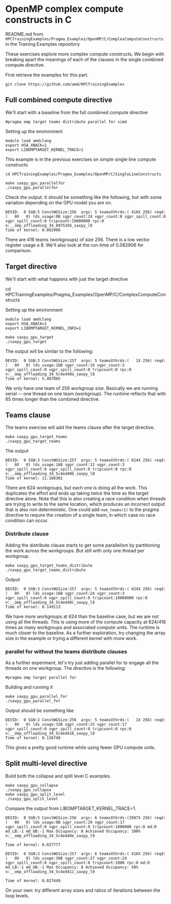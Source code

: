 # OpenMP complex compute constructs in C

README.md from `HPCTrainingExamples/Pragma_Examples/OpenMP/C/ComplexComputeConstructs` in the Training Examples repository

These exercises explore more complex compute constructs. We begin with breaking apart the meanings of each of the
clauses in the single combined compute directive.

First retrieve the examples for this part.

```
git clone https://github.com/amd/HPCTrainingExamples

```

## Full combined compute directive

We'll start with a baseline from the full combined compute directive

```
#pragma omp target teams distribute parallel for simd
```

Setting up the environment

```
module load amdclang
export HSA_XNACK=1
export LIBOMPTARGET_KERNEL_TRACE=1
```

This example is in the previous exercises on simple single line compute constructs

```
cd HPCTrainingExamples/Pragma_Examples/OpenMP/C/SingleLineConstructs
```

```
make saxpy_gpu_parallelfor
./saxpy_gpu_parallelfor
```

Check the output. It should be something like the following, but with some variation depending
on the GPU model you are on.

```
DEVID:  0 SGN:5 ConstWGSize:256  args: 5 teamsXthrds:( 416X 256) reqd:(   0X   0) lds_usage:0B sgpr_count:24 vgpr_count:8 sgpr_spill_count:0 vgpr_spill_count:0 tripcount:10000000 rpc:0 n:__omp_offloading_34_8975356_saxpy_l8
Time of kernel: 0.082906
```

There are 416 teams (workgroups) of size 256. There is a low vector register usage a 8. We'll also look at the run-time of 0.082906 for comparison.


## Target directive

We'll start with what happens with just the target directive

cd HPCTrainingExamples/Pragma_Examples/OpenMP/C/ComplexComputeConstructs

Setting up the environment

```
module load amdclang
export HSA_XNACK=1
export LIBOMPTARGET_KERNEL_INFO=1
```

```
make saxpy_gpu_target
./saxpy_gpu_target
```

The output will be similar to the following:

```
DEVID:  0 SGN:3 ConstWGSize:257  args: 5 teamsXthrds:(   1X 256) reqd:(   0X   0) lds_usage:16B sgpr_count:16 vgpr_count:3 sgpr_spill_count:0 vgpr_spill_count:0 tripcount:0 rpc:0 n:__omp_offloading_34_5c4ed40a_saxpy_l8
Time of kernel: 5.407085
```

We only have one team of 256 workgroup size. Basically we are running serial -- one thread on one team (workgroup). The runtime reflects that with 65 times longer than the combined directive.

## Teams clause

The teams exercise will add the teams clause after the target directive.

```
make saxpy_gpu_target_teams
./saxpy_gpu_target_teams
```

The output

```
DEVID:  0 SGN:3 ConstWGSize:257  args: 5 teamsXthrds:( 624X 256) reqd:(   0X   0) lds_usage:16B sgpr_count:12 vgpr_count:3 sgpr_spill_count:0 vgpr_spill_count:0 tripcount:0 rpc:0 n:__omp_offloading_34_5c4ed40b_saxpy_l8
Time of kernel: 11.166301
```

There are 624 workgroups, but each one is doing all the work. This duplicates the effort and ends up taking twice the time as the target directive alone.
Note that this is also creating a race condition when threads are trying to write to the same location, which produces an incorrect output that is also non deterministic. One could add `num_teams(1)` to the pragma directive to require the creation of a single team, in which case no race condition can occur.

### Distribute clause

Adding the distribute clause starts to get some parallelism by partitioning the work across the workgroups. But still with only one thread per workgroup.

```
make saxpy_gpu_target_teams_distribute
./saxpy_gpu_target_teams_distribute
```

Output

```
DEVID:  0 SGN:3 ConstWGSize:257  args: 5 teamsXthrds:( 624X 256) reqd:(   0X   0) lds_usage:16B sgpr_count:24 vgpr_count:3 sgpr_spill_count:0 vgpr_spill_count:0 tripcount:10000000 rpc:0 n:__omp_offloading_34_5c4ed40c_saxpy_l8
Time of kernel: 0.149113
```

We have more workgroups at 624 than the baseline case, but we are not using all the threads. This is using more of the compute capacity at 624/416 times as many workgroups and associated compute units. The runtime is much closer to the baseline. As a further exploration, try changing the array size in the example or trying a different kernel with more work.

### parallel for without the teams distribute clauses

As a further experiment, let's try just adding parallel for to engage all the threads on one workgroup. The directive is the following:

```
#pragma omp target parallel for
```

Building and running it

```
make saxpy_gpu_parallel_for
./saxpy_gpu_parallel_for
```

Output should be something like

```
DEVID:  0 SGN:2 ConstWGSize:256  args: 5 teamsXthrds:(   1X 256) reqd:(   0X   0) lds_usage:32B sgpr_count:25 vgpr_count:17 sgpr_spill_count:0 vgpr_spill_count:0 tripcount:0 rpc:0 n:__omp_offloading_34_5c4ed416_saxpy_l8
Time of kernel: 0.126748
```

This gives a pretty good runtime while using fewer GPU compute units.

## Split multi-level directive

Build both the collapse and split level C examples.

```
make saxpy_gpu_collapse
./saxpy_gpu_collapse
make saxpy_gpu_split_level
./saxpy_gpu_split_level
```

Compare the output from LIBOMPTARGET_KERNEL_TRACE=1.

```
DEVID:  0 SGN:5 ConstWGSize:256  args: 6 teamsXthrds:(3907X 256) reqd:(   0X   0) lds_usage:0B sgpr_count:29 vgpr_count:17 sgpr_spill_count:0 vgpr_spill_count:0 tripcount:1000000 rpc:0 md:0 md_LB:-1 md_UB:-1 Max Occupancy: 8 Achieved Occupancy: 100% n:__omp_offloading_34_5c4ed40e_saxpy_l9

Time of kernel: 0.027777
```

```
DEVID:  0 SGN:3 ConstWGSize:257  args: 6 teamsXthrds:( 416X 256) reqd:(   0X   0) lds_usage:36B sgpr_count:27 vgpr_count:24 sgpr_spill_count:0 vgpr_spill_count:0 tripcount:1000 rpc:0 md:0 md_LB:-1 md_UB:-1 Max Occupancy: 8 Achieved Occupancy: 50% n:__omp_offloading_34_5c4ed411_saxpy_l9

Time of kernel: 0.027449
```

On your own: try different array sizes and ratios of iterations between the loop levels.

